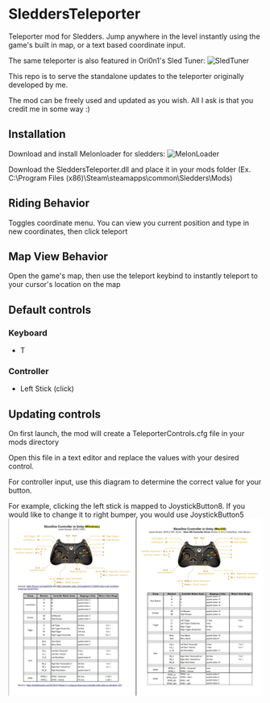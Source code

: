# SleddersTeleporter
Teleporter mod for Sledders. Jump anywhere in the level instantly using the game's built in map, or a text based coordinate input.

The same teleporter is also featured in Ori0n1's Sled Tuner: ![SledTuner](https://github.com/0ri0n1/SledTuner2.0-with-GUI/tree/master "SledTuner")

This repo is to serve the standalone updates to the teleporter originally developed by me.

The mod can be freely used and updated as you wish. All I ask is that you credit me in some way :)

## Installation
Download and install Melonloader for sledders: ![MelonLoader](https://melonwiki.xyz/ "melonwiki.xyz")

Download the SleddersTeleporter.dll and place it in your mods folder (Ex. C:\Program Files (x86)\Steam\steamapps\common\Sledders\Mods)

## Riding Behavior
Toggles coordinate menu. You can view you current position and type in new coordinates, then click teleport

## Map View Behavior
Open the game's map, then use the teleport keybind to instantly teleport to your cursor's location on the map

## Default controls
### Keyboard
* T

### Controller
* Left Stick (click)

## Updating controls
On first launch, the mod will create a TeleporterControls.cfg file in your mods directory

Open this file in a text editor and replace the values with your desired control.

For controller input, use this diagram to determine the correct value for your button.

For example, clicking the left stick is mapped to JoystickButton8. If you would like to change it to right bumper, you would use JoystickButton5
![ControllerLayout](unityControllerLayout.jpeg?raw=true "Unity Controller Layout")
